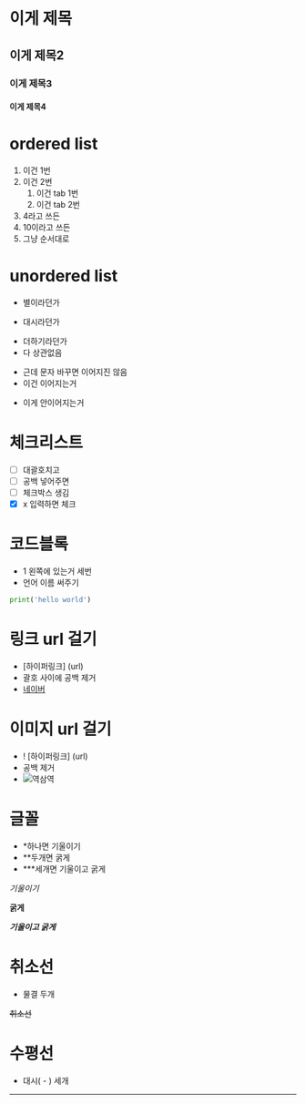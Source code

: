 # 이게 제목
## 이게 제목2
### 이게 제목3
#### 이게 제목4

# ordered list
1. 이건 1번
2. 이건 2번
   1. 이건 tab 1번
   2. 이건 tab 2번
4. 4라고 쓰든
10. 10이라고 쓰든
100. 그냥 순서대로

# unordered list
* 별이라던가
- 대시라던가
+ 더하기라던가
+ 다 상관없음
* 근데 문자 바꾸면 이어지진 않음
* 이건 이어지는거
- 이게 안이어지는거

# 체크리스트
* [ ] 대괄호치고
* [ ] 공백 넣어주면
* [ ] 체크박스 생김
* [x] x 입력하면 체크

# 코드블록
* 1 왼쪽에 있는거 세번
* 언어 이름 써주기

```python
print('hello world')
```

# 링크 url 걸기
* [하이퍼링크] (url)
* 괄호 사이에 공백 제거
* [네이버](https://www.naver.com)

# 이미지 url 걸기
* ! [하이퍼링크] (url)
* 공백 제거
* ![역삼역](https://i.namu.wiki/i/K56Yrap3Cqw2m3mnUTa9OWseKiSItDgqVgoSdvUNhnwZ3rN9C9Cdp4x3ChdkSmfGFxhwN_gRW7vcZJJgXzL_dQ.webp)

# 글꼴

* *하나면 기울이기
* **두개면 굵게
* ***세개면 기울이고 굵게

*기울이기*

**굵게**

***기울이고 굵게***

# 취소선

* 물결 두개

~~취소선~~

# 수평선

* 대시( - ) 세개

---